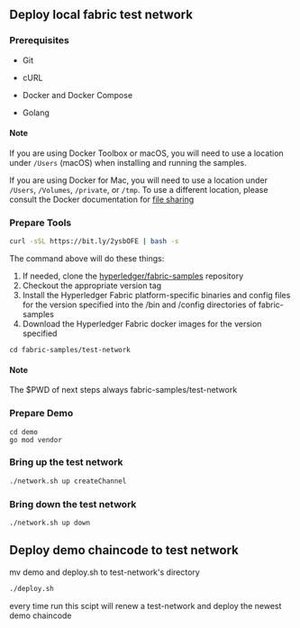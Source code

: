 ## Deploy local fabric test network

### Prerequisites

- Git

- cURL

- Docker and Docker Compose

- Golang

  

#### Note

If you are using Docker Toolbox or macOS, you will need to use a location under `/Users` (macOS) when installing and running the samples.

If you are using Docker for Mac, you will need to use a location under `/Users`, `/Volumes`, `/private`, or `/tmp`. To use a different location, please consult the Docker documentation for [file sharing](https://docs.docker.com/docker-for-mac/#file-sharing)



### Prepare Tools

```bash
curl -sSL https://bit.ly/2ysbOFE | bash -s
```

The command above will do these things:

1. If needed, clone the [hyperledger/fabric-samples](https://github.com/hyperledger/fabric-samples) repository
2. Checkout the appropriate version tag
3. Install the Hyperledger Fabric platform-specific binaries and config files for the version specified into the /bin and /config directories of fabric-samples
4. Download the Hyperledger Fabric docker images for the version specified



```
cd fabric-samples/test-network
```



#### Note

The $PWD of next steps always fabric-samples/test-network


### Prepare Demo

```
cd demo
go mod vendor
```


### Bring up the test network

```bash
./network.sh up createChannel
```



### Bring down the test network

```
./network.sh up down
```



## Deploy demo chaincode to test network

mv demo and deploy.sh to test-network's directory

```bash
./deploy.sh
```

every time run this scipt will renew a test-network and deploy the newest demo chaincode
